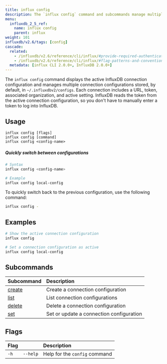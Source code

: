 ```yaml
---
title: influx config
description: The `influx config` command and subcommands manage multiple InfluxDB connection configurations.
menu:
  influxdb_2_5_ref:
    name: influx config
    parent: influx
weight: 101
influxdb/v2.6/tags: [config]
cascade:
  related:
    - /influxdb/v2.6/reference/cli/influx/#provide-required-authentication-credentials, influx CLI—Provide required authentication credentials
    - /influxdb/v2.6/reference/cli/influx/#flag-patterns-and-conventions, influx CLI—Flag patterns and conventions
  metadata: [influx CLI 2.0.0+, InfluxDB 2.0.0+]
---
```


The `influx config` command displays the active InfluxDB connection configuration
and manages multiple connection configurations stored, by default, in `~/.influxdbv2/configs`.
Each connection includes a URL, token, associated organization, and active setting.
InfluxDB reads the token from the active connection configuration, so you don't
have to manually enter a token to log into InfluxDB.

## Usage
```
influx config [flags]
influx config [command]
influx config <config-name>
```

##### Quickly switch between configurations
```sh
# Syntax
influx config <config-name>

# Example
influx config local-config
```

To quickly switch back to the previous configuration, use the following command:

```sh
influx config -
```

## Examples
```sh
# Show the active connection configuration
influx config

# Set a connection configuration as active
influx config local-config
```

## Subcommands
| Subcommand                                                   | Description                              |
|:----                                                         |:-----------                              |
| [create](/influxdb/v2.6/reference/cli/influx/config/create/) | Create a connection configuration        |
| [list](/influxdb/v2.6/reference/cli/influx/config/list/)     | List connection configurations           |
| [delete](/influxdb/v2.6/reference/cli/influx/config/rm/)     | Delete a connection configuration        |
| [set](/influxdb/v2.6/reference/cli/influx/config/set/)       | Set or update a connection configuration |

## Flags
| Flag |          | Description                   |
|:---- |:---      |:-----------                   |
| `-h` | `--help` | Help for the `config` command |
